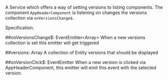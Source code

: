 [//]: # (title: Versions service)
[//]: # (category: Global services)
[//]: # (icon: fa-cubes)

A Service which offers a way of setting versions to listing components.
The component `AppHeaderComponent` is listening on changes the versions collection via
`onVersionsChange$`.

Specification:

##onVersionsChange$: EventEmitter<Array<EntitiyVersion>>
When a new versions collection is set this emitter will get triggered

##versions: Array<EntityVersion>
A collection of Entity versions that should be displayed

##onVersionClick$: EventEmitter<EntityVersion>
When a new version is clicked via AppHeaderComponent, this emitter will emit this event with the selected version.
